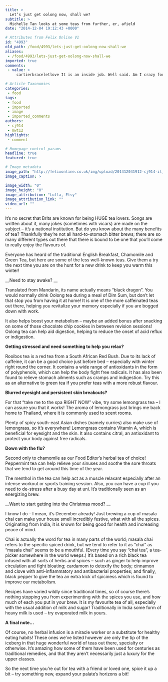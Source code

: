 ```yaml
---
title: >
  Let’s just get oolong now, shall we?
subtitle: >
  Michelle Tan looks at some teas from further, er, afield
date: "2014-12-04 19:12:43 +0000"

# Attributes from Felix Online V1
id: "4993"
old_path: /food/4993/lets-just-get-oolong-now-shall-we
aliases:
 - /food/4993/lets-just-get-oolong-now-shall-we
imported: true
comments:
 - value: >
     cartierbraceletlove It is an inside job. Well said. Am I crazy for trying to reform it from the inside? Most days I think so, but God made me a fighter and reformer so that is what I do. Most days I trust Him for the outcome. Other days I wish He had made me an inventor… <br> replique cartier ballon bleu large [url=http://www.orologipopolari.net/fr/]replique cartier ballon bleu large[/url],That’s a good question actually. If everything reverted, then why did the yen disappear? Oh well, probably better not to think about it too much <br> fake chanel j12 watches [url=http://www.montrefr.ru/]fake chanel j12 watches[/url]

# Article Taxonomies
categories:
 - food
tags:
 - food
 - imported
 - image
 - imported_comments
authors:
 - cj914
 - mwt12
highlights:
 - comment

# Homepage control params
headline: true
featured: true

# Image metadata
image_path: "http://felixonline.co.uk/img/upload/201412041912-cj914-il_fullxfull.223711088.jpg"
image_caption: >

image_width: "0"
image_height: "0"
image_attribution: "Lulla, Etsy"
image_attribution_link: ""
video_url: ""
---
```


It’s no secret that Brits are known for being HUGE tea lovers. Songs are written about it, many jokes (sometimes with vicars) are made on the subject – it’s a national institution. But do you know about the many benefits of tea? Thankfully they’re not all hard-to-stomach bitter brews; there are so many different types out there that there is bound to be one that you’ll come to really enjoy the flavours of.

Everyone has heard of the traditional English Breakfast, Chamomile and Green Tea, but here are some of the less well-known teas. Give them a try the next time you are on the hunt for a new drink to keep you warm this winter!

__Need to stay awake? __

Translated from Mandarin, its name actually means “black dragon”. You would normally drink Oolong tea during a meal of Dim Sum, but don’t let that stop you from having it at home! It is one of the more caffeinated teas out there, helping you revitalize your memory especially if you are bogged down with work.

It also helps boost your metabolism – maybe an added bonus after snacking on some of those chocolate chip cookies in between revision sessions! Oolong tea can help aid digestion, helping to reduce the onset of acid reflux or indigestion.

__Getting stressed and need something to help you relax?__

Rooibos tea is a red tea from a South African Red Bush. Due to its lack of caffeine, it can be a good choice just before bed – especially with winter right round the corner. It contains a wide range of antioxidants in the form of polyphenols, which can help the body fight free radicals. It has also been found to relieve stomach ailments such as cramps and indigestion. Try this as an alternative to green tea if you prefer teas with a more robust flavour.

__Blurred eyesight and persistent skin breakouts?__

For that “take me to the spa RIGHT NOW” vibe, try some lemongrass tea – I can assure you that it works! The aroma of lemongrass just brings me back home to Thailand, where it is commonly used to scent rooms.

Plenty of spicy south-east Asian dishes (namely curries) also make use of lemongrass, so it’s everywhere! Lemongrass contains Vitamin A, which is beneficial for eyesight and the skin. It also contains citral, an antioxidant to protect your body against free radicals.

__Down with the flu?__

Second only to chamomile as our Food Editor’s herbal tea of choice! Peppermint tea can help relieve your sinuses and soothe the sore throats that we tend to get around this time of the year.

The menthol in the tea can help act as a muscle relaxant especially after an intense workout or sports training session. Also, you can have a cup if you need to de-stress after a busy day at uni. It’s traditionally seen as an energizing brew.

__Want to start getting into the Christmas mood? __

I know I do – I mean, it’s December already! Just brewing a cup of masala chai can make your house smell incredibly festive, what with all the spices. Originating from India, it is known for being good for health and increasing peace of mind.

Chai is actually the word for tea in many parts of the world; masala chai refers to the specific spiced drink, but we tend to refer to it as “chai” as “masala chai” seems to be a mouthful. (Every time you say “chai tea”, a tea-picker somewhere in the world weeps.) It’s based on a rich black tea infused with all sorts of herbs and spices – such as ginger to help improve circulation and fight bloating; cardamom to detoxify the body; cinnamon and clove with anti-inflammatory and antibacterial properties; and finally, black pepper to give the tea an extra kick of spiciness which is found to improve our metabolism.

Recipes have varied wildly since traditional times, so of course there’s nothing stopping you from experimenting with the spices you use, and how much of each you put in your brew. It is my favourite tea of all, especially with the usual addition of milk and sugar! Traditionally in India some form of heavy milk is used – try evaporated milk in yours.

__A final note...__

Of course, no herbal infusion is a miracle worker or a substitute for healthy eating habits! These ones we’ve listed however are only the tip of the iceberg in that huge wonderful world of teas out there, specialty or otherwise. It’s amazing how some of them have been used for centuries as traditional remedies, and that they aren’t necessarily just a luxury for the upper classes.

So the next time you’re out for tea with a friend or loved one, spice it up a bit – try something new, expand your palate’s horizons a bit!
